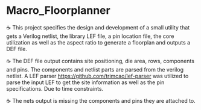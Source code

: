 # Macro_Floorplanner

☕️ This project specifies the design and development of a small utility that gets a Verilog netlist, the library LEF file, a pin location
file, the core utilization as well as the aspect ratio to generate a floorplan and outputs a DEF file.

☕️ The DEF file output contains site positioning, die area, rows, components and pins. The components and netlist parts are parsed from the verilog netlist. A LEF parser https://github.com/trimcao/lef-parser was utilized to parse the input LEF to get the site information as well as the pin specifications. Due to time constraints.

☕️ The nets output is missing the components and pins they are attached to.
